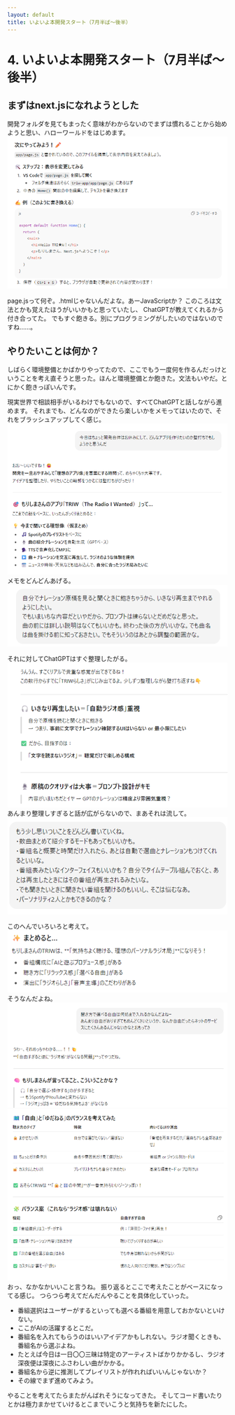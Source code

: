 ```yaml
---
layout: default
title: いよいよ本開発スタート（7月半ば～後半）
---
```


# 4. いよいよ本開発スタート（7月半ば～後半）
## まずはnext.jsになれようとした
 開発フォルダを見てもまったく意味がわからないのでまずは慣れることから始めようと思い、ハローワールドをはじめます。
 ![](images/04_dev1-2025-10-12-19-57-35.png)

 page.jsって何ぞ。.htmlじゃないんだよな。あーJavaScriptか？
  このころは文法とかも覚えたほうがいいかもと思っていたし、 ChatGPTが教えてくれるから付き合ってた。
  でもすぐ飽きる。別にプログラミングがしたいのではないのですね……。

## やりたいことは何か？
  しばらく環境整備とかばかりやってたので、ここでもう一度何を作るんだっけということを考え直そうと思った。ほんと環境整備とか飽きた。文法もいやだ。とにかく飽きっぽいんです。

  現実世界で相談相手がいるわけでもないので、すべてChatGPTと話しながら進めます。
 それまでも、どんなのができたら楽しいかをメモってはいたので、それをブラッシュアップしてく感じ。
  ![](images/04_dev1-2025-10-12-20-04-27.png)
  メモをどんどんあげる。
  ![](images/04_dev1-2025-10-12-20-05-46.png)

 それに対してChatGPTはすぐ整理したがる。
![](images/04_dev1-2025-10-12-20-06-55.png)
 あんまり整理しすぎると話が広がらないので、まあそれは流して。
![](images/04_dev1-2025-10-12-20-07-41.png)

このへんでいろいろと考えて。
![](images/04_dev1-2025-10-12-20-09-45.png)
 そうなんだよね。
![](images/04_dev1-2025-10-12-20-10-20.png)
  ![](images/04_dev1-2025-10-12-20-10-58.png)
 おっ、なかなかいいこと言うね。
 振り返るとここで考えたことがベースになってる感じ。 つらつら考えてだんだんやることを具体化していった。
  - 番組選択はユーザーがするといっても選べる番組を用意しておかないといけない。
  - ここがAIの活躍するとこだ。
  - 番組名を入れてもらうのはいいアイデアかもしれない。ラジオ聞くときも、番組名から選ぶよね。
  - たとえば今日は一日〇〇三昧は特定のアーティストばかりかかるし、ラジオ深夜便は深夜にふさわしい曲がかかる。
  - 番組名から逆に推測してプレイリストが作れればいいんじゃないか？
  - その線でまず進めてみよう。

やることを考えてたらまたがんばれそうになってきた。
そしてコード書いたりとかは極力まかせていけるとこまでいこうと気持ちを新たにした。
  